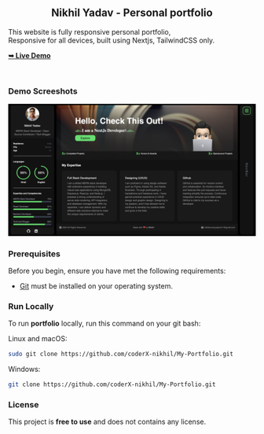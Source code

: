 <h2 align="center">Nikhil Yadav - Personal portfolio</h2>

This website is fully responsive personal portfolio, <br />Responsive for all devices, built using Nextjs, TailwindCSS only.

<a href="https://my-portfolio-delta-liart.vercel.app/"><strong>➥ Live Demo</strong></a>

</div>

<br />

### Demo Screeshots

![Portfolio Desktop Demo](./public/readme-images/sample.png "Desktop Demo")

### Prerequisites

Before you begin, ensure you have met the following requirements:

- [Git](https://git-scm.com/downloads "Download Git") must be installed on your operating system.

### Run Locally

To run **portfolio** locally, run this command on your git bash:

Linux and macOS:

```bash
sudo git clone https://github.com/coderX-nikhil/My-Portfolio.git
```

Windows:

```bash
git clone https://github.com/coderX-nikhil/My-Portfolio.git
```

### License

This project is **free to use** and does not contains any license.
